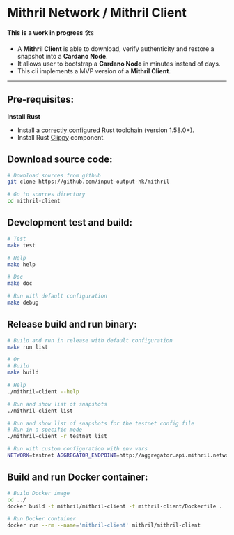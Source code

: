 # Mithril Network / Mithril Client

**This is a work in progress** :hammer_and_wrench:s

* A **Mithril Client** is able to download, verify authenticity and restore a snapshot into a **Cardano Node**.
* It allows user to bootstrap a **Cardano Node** in minutes instead of days.
* This cli implements a MVP version of a **Mithril Client**.

---
## Pre-requisites:

**Install Rust**

- Install a [correctly configured](https://www.rust-lang.org/learn/get-started) Rust toolchain (version 1.58.0+).
- Install Rust [Clippy](https://github.com/rust-lang/rust-clippy) component.


## Download source code:
```bash
# Download sources from github
git clone https://github.com/input-output-hk/mithril

# Go to sources directory
cd mithril-client
```

## Development test and build:
```bash
# Test
make test

# Help
make help

# Doc
make doc

# Run with default configuration
make debug
```

## Release build and run binary:
```bash
# Build and run in release with default configuration
make run list

# Or
# Build
make build

# Help
./mithril-client --help

# Run and show list of snapshots
./mithril-client list

# Run and show list of snapshots for the testnet config file
# Run in a specific mode
./mithril-client -r testnet list

# Run with custom configuration with env vars
NETWORK=testnet AGGREGATOR_ENDPOINT=http://aggregator.api.mithril.network/aggregator ./mithril-client
```

## Build and run Docker container:

```bash
# Build Docker image
cd ../
docker build -t mithril/mithril-client -f mithril-client/Dockerfile .

# Run Docker container
docker run --rm --name='mithril-client' mithril/mithril-client
```
